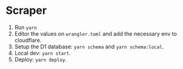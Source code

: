 # Scraper

1. Run `yarn`
2. Editor the values on `wrangler.toml` and add the necessary env to cloudflare.
3. Setup the D1 database: `yarn schema` and `yarn schema:local`.
4. Local dev: `yarn start`.
5. Deploy: `yarn deploy`.